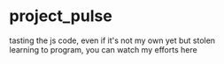 # project_pulse
tasting the js code, even if it's not my own yet but stolen <br>
learning to program, you can watch my efforts here

